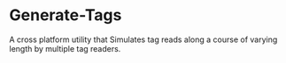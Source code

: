 # Generate-Tags
A cross platform utility that Simulates tag reads along a course of varying length by multiple tag readers.

